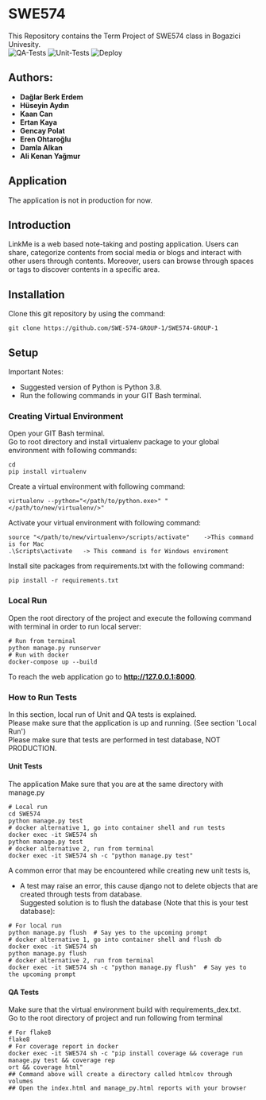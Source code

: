 # SWE574

This Repository contains the Term Project of SWE574 class in Bogazici Univesity.\
![QA-Tests](https://github.com/SWE-574-GROUP-1/SWE574-GROUP-1/actions/workflows/qa_test.yml/badge.svg)
![Unit-Tests](https://github.com/SWE-574-GROUP-1/SWE574-GROUP-1/actions/workflows/unit_test.yml/badge.svg)
![Deploy](https://github.com/SWE-574-GROUP-1/SWE574-GROUP-1/actions/workflows/deploy.yml/badge.svg)
## Authors:

- **Dağlar Berk Erdem**
- **Hüseyin Aydın**
- **Kaan Can**
- **Ertan Kaya**
- **Gencay Polat**
- **Eren Ohtaroğlu**
- **Damla Alkan**
- **Ali Kenan Yağmur**

## Application

The application is not in production for now.

## Introduction

LinkMe is a web based note-taking and posting application. Users can share, categorize contents from social media or
blogs and interact with other users
through contents. Moreover, users can browse through spaces or tags to discover contents in a specific area.

## Installation

Clone this git repository by using the command:

```
git clone https://github.com/SWE-574-GROUP-1/SWE574-GROUP-1
```

## Setup

Important Notes:

- Suggested version of Python is Python 3.8.
- Run the following commands in your GIT Bash terminal.

### Creating Virtual Environment

Open your GIT Bash terminal.\
Go to root directory and install virtualenv package to your global environment with following commands:

```
cd
pip install virtualenv
```

Create a virtual environment with following command:

```
virtualenv --python="</path/to/python.exe>" "</path/to/new/virtualenv/>"
```

Activate your virtual environment with following command:

```
source "</path/to/new/virtualenv>/scripts/activate"    ->This command is for Mac
.\Scripts\activate   -> This command is for Windows enviroment
```

Install site packages from requirements.txt with the following command:

```
pip install -r requirements.txt
```

### Local Run

Open the root directory of the project and execute the following command with terminal in order to run local server:

```
# Run from terminal
python manage.py runserver
# Run with docker
docker-compose up --build
```

To reach the web application go to **http://127.0.0.1:8000**.

### How to Run Tests

In this section, local run of Unit and QA tests is explained.\
Please make sure that the application is up and running. (See section 'Local Run')\
Please make sure that tests are performed in test database, NOT PRODUCTION.

#### Unit Tests

The application
Make sure that you are at the same directory with manage.py

```
# Local run
cd SWE574
python manage.py test
# docker alternative 1, go into container shell and run tests
docker exec -it SWE574 sh
python manage.py test
# docker alternative 2, run from terminal
docker exec -it SWE574 sh -c "python manage.py test"
```

A common error that may be encountered while creating new unit tests is,

- A test may raise an error, this cause django not to delete objects that are created through tests from database.\
  Suggested solution is to flush the database (Note that this is your test database):

```
# For local run
python manage.py flush  # Say yes to the upcoming prompt
# docker alternative 1, go into container shell and flush db
docker exec -it SWE574 sh 
python manage.py flush 
# docker alternative 2, run from terminal
docker exec -it SWE574 sh -c "python manage.py flush"  # Say yes to the upcoming prompt
```

#### QA Tests

Make sure that the virtual environment build with requirements_dex.txt.\
Go to the root directory of project and run following from terminal

```
# For flake8 
flake8
# For coverage report in docker
docker exec -it SWE574 sh -c "pip install coverage && coverage run manage.py test && coverage rep
ort && coverage html"
## Command above will create a directory called htmlcov through volumes 
## Open the index.html and manage_py.html reports with your browser  
```
